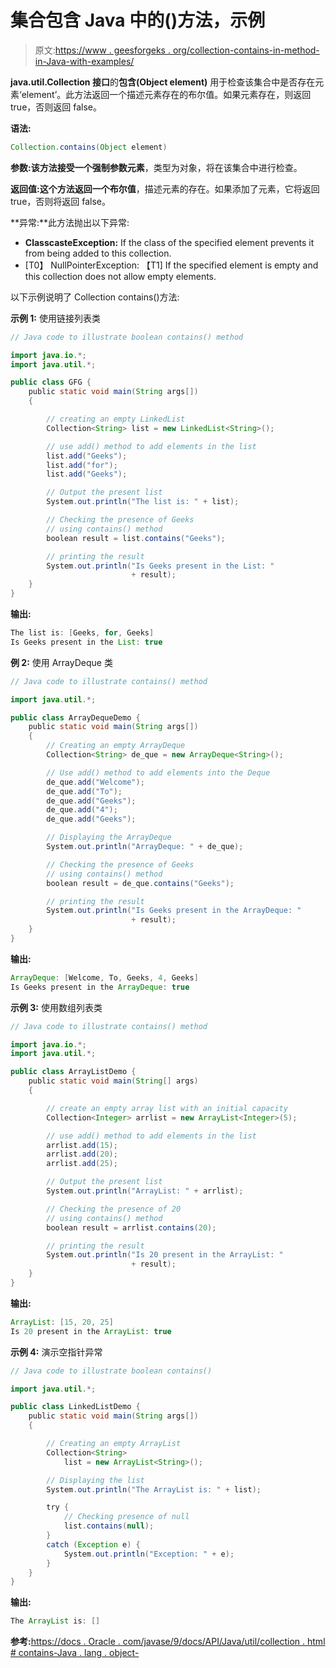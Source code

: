 # 集合包含 Java 中的()方法，示例

> 原文:[https://www . geesforgeks . org/collection-contains-in-method-in-Java-with-examples/](https://www.geeksforgeeks.org/collection-contains-method-in-java-with-examples/)

**java.util.Collection 接口**的**包含(Object element)** 用于检查该集合中是否存在元素‘element’。此方法返回一个描述元素存在的布尔值。如果元素存在，则返回 true，否则返回 false。

**语法:**

```java
Collection.contains(Object element)

```

**参数:**该方法接受一个强制参数**元素**，类型为对象，将在该集合中进行检查。

**返回值:**这个方法返回一个**布尔值**，描述元素的存在。如果添加了元素，它将返回 true，否则将返回 false。

**异常:**此方法抛出以下异常:

*   **ClasscasteException:** If the class of the specified element prevents it from being added to this collection.
*   [T0】 NullPointerException: 【T1] If the specified element is empty and this collection does not allow empty elements.

以下示例说明了 Collection contains()方法:

**示例 1:** 使用链接列表类

```java
// Java code to illustrate boolean contains() method

import java.io.*;
import java.util.*;

public class GFG {
    public static void main(String args[])
    {

        // creating an empty LinkedList
        Collection<String> list = new LinkedList<String>();

        // use add() method to add elements in the list
        list.add("Geeks");
        list.add("for");
        list.add("Geeks");

        // Output the present list
        System.out.println("The list is: " + list);

        // Checking the presence of Geeks
        // using contains() method
        boolean result = list.contains("Geeks");

        // printing the result
        System.out.println("Is Geeks present in the List: "
                           + result);
    }
}
```

**输出:**

```java
The list is: [Geeks, for, Geeks]
Is Geeks present in the List: true

```

**例 2:** 使用 ArrayDeque 类

```java
// Java code to illustrate contains() method

import java.util.*;

public class ArrayDequeDemo {
    public static void main(String args[])
    {
        // Creating an empty ArrayDeque
        Collection<String> de_que = new ArrayDeque<String>();

        // Use add() method to add elements into the Deque
        de_que.add("Welcome");
        de_que.add("To");
        de_que.add("Geeks");
        de_que.add("4");
        de_que.add("Geeks");

        // Displaying the ArrayDeque
        System.out.println("ArrayDeque: " + de_que);

        // Checking the presence of Geeks
        // using contains() method
        boolean result = de_que.contains("Geeks");

        // printing the result
        System.out.println("Is Geeks present in the ArrayDeque: "
                           + result);
    }
}
```

**输出:**

```java
ArrayDeque: [Welcome, To, Geeks, 4, Geeks]
Is Geeks present in the ArrayDeque: true

```

**示例 3:** 使用数组列表类

```java
// Java code to illustrate contains() method

import java.io.*;
import java.util.*;

public class ArrayListDemo {
    public static void main(String[] args)
    {

        // create an empty array list with an initial capacity
        Collection<Integer> arrlist = new ArrayList<Integer>(5);

        // use add() method to add elements in the list
        arrlist.add(15);
        arrlist.add(20);
        arrlist.add(25);

        // Output the present list
        System.out.println("ArrayList: " + arrlist);

        // Checking the presence of 20
        // using contains() method
        boolean result = arrlist.contains(20);

        // printing the result
        System.out.println("Is 20 present in the ArrayList: "
                           + result);
    }
}
```

**输出:**

```java
ArrayList: [15, 20, 25]
Is 20 present in the ArrayList: true

```

**示例 4:** 演示空指针异常

```java
// Java code to illustrate boolean contains()

import java.util.*;

public class LinkedListDemo {
    public static void main(String args[])
    {

        // Creating an empty ArrayList
        Collection<String>
            list = new ArrayList<String>();

        // Displaying the list
        System.out.println("The ArrayList is: " + list);

        try {
            // Checking presence of null
            list.contains(null);
        }
        catch (Exception e) {
            System.out.println("Exception: " + e);
        }
    }
}
```

**输出:**

```java
The ArrayList is: []

```

**参考:**[https://docs . Oracle . com/javase/9/docs/API/Java/util/collection . html # contains-Java . lang . object-](https://docs.oracle.com/javase/9/docs/api/java/util/Collection.html#contains-java.lang.Object-)